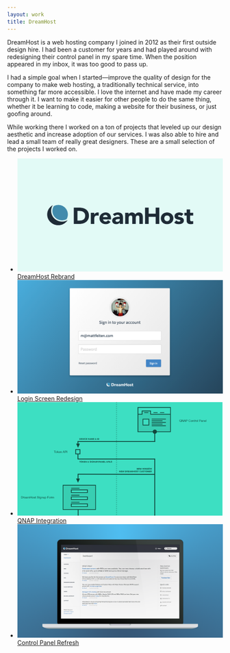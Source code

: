 ```yaml
---
layout: work
title: DreamHost
---
```


DreamHost is a web hosting company I joined in 2012 as their first outside design hire. I had been a customer for years and had played around with redesigning their control panel in my spare time. When the position appeared in my inbox, it was too good to pass up.

I had a simple goal when I started&mdash;improve the quality of design for the company to make web hosting, a traditionally technical service, into something far more accessible. I love the internet and have made my career through it. I want to make it easier for other people to do the same thing, whether it be learning to code, making a website for their business, or just goofing around.

While working there I worked on a ton of projects that leveled up our design aesthetic and increase adoption of our services. I was also able to hire and lead a small team of really great designers. These are a small selection of the projects I worked on.

<ul class="section section-inner project-list">
	<li class="project project-full">
		<a href="rebrand/" class="image-link">
			<div class="project-image image-link-wrapper">
				<img src="rebrand.png">
			</div>
			<div class="project-name">DreamHost Rebrand</div>
		</a>
	</li>
	<li class="project project-half">
		<a href="login-screen/" class="image-link">
			<div class="project-image image-link-wrapper">
				<img src="login-screen.png">
			</div>
			<div class="project-name">Login Screen Redesign</div>
		</a>
	</li>
	<li class="project project-half">
		<a href="qnap-integration/" class="image-link">
			<div class="project-image image-link-wrapper">
				<img src="qnap-integration.png">
			</div>
			<div class="project-name">QNAP Integration</div>
		</a>
	</li>
	<li class="project project-full">
		<a href="panel-reskin/" class="image-link">
			<div class="project-image image-link-wrapper">
				<img src="panel-reskin.png">
			</div>
			<div class="project-name">Control Panel Refresh</div>
		</a>
	</li>
	<!--
	<li class="project project-half">
		<a href="account-backup/" class="image-link">
			<div class="project-image image-link-wrapper">
				<img src="account-backup.png">
			</div>
			<div class="project-name">Account Backup</div>
		</a>
	</li>
	-->
</ul>
